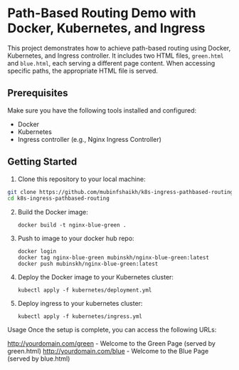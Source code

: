 # Path-Based Routing Demo with Docker, Kubernetes, and Ingress

This project demonstrates how to achieve path-based routing using Docker, Kubernetes, and Ingress controller. It includes two HTML files, `green.html` and `blue.html`, each serving a different page content. When accessing specific paths, the appropriate HTML file is served.

## Prerequisites

Make sure you have the following tools installed and configured:

- Docker
- Kubernetes
- Ingress controller (e.g., Nginx Ingress Controller)

## Getting Started

1. Clone this repository to your local machine:

```bash
git clone https://github.com/mubinfshaikh/k8s-ingress-pathbased-routing.git
cd k8s-ingress-pathbased-routing
```
2. Build the Docker image:
   ```
   docker build -t nginx-blue-green .
   ```
3. Push to image to your docker hub repo:
   ```
   docker login
   docker tag nginx-blue-green mubinskh/nginx-blue-green:latest
   docker push mubinskh/nginx-blue-green:latest
   ```
4. Deploy the Docker image to your Kubernetes cluster:
   ```
   kubectl apply -f kubernetes/deployment.yml
   ```
5. Deploy ingress to your kubernetes cluster:
   ```
   kubectl apply -f kubernetes/ingress.yml
   ```

Usage
Once the setup is complete, you can access the following URLs:

http://yourdomain.com/green - Welcome to the Green Page (served by green.html)
http://yourdomain.com/blue - Welcome to the Blue Page (served by blue.html)



